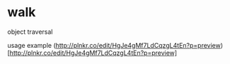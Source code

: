 # walk
object traversal

usage example (http://plnkr.co/edit/HgJe4gMf7LdCqzgL4tEn?p=preview)[http://plnkr.co/edit/HgJe4gMf7LdCqzgL4tEn?p=preview]
